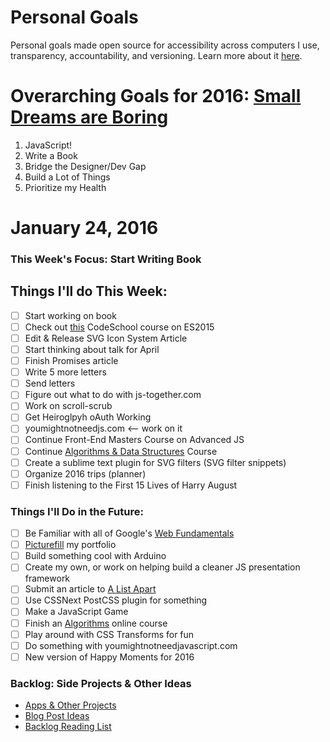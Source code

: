 Personal Goals
==============

Personal goals made open source for accessibility across computers I use, transparency, accountability, and versioning. Learn more about it [here](http://una.im/personal-goals-guide/).

# Overarching Goals for 2016: [Small Dreams are Boring](http://una.im/2015-review/)
1. JavaScript!
2. Write a Book
3. Bridge the Designer/Dev Gap
4. Build a Lot of Things
5. Prioritize my Health

# January 24, 2016

### This Week's Focus: Start Writing Book

## Things I'll do This Week:

- [ ] Start working on book
- [ ] Check out [this](https://www.codeschool.com/courses/es2015-the-shape-of-javascript-to-come) CodeSchool course on ES2015
- [ ] Edit & Release SVG Icon System Article
- [ ] Start thinking about talk for April
- [ ] Finish Promises article
- [ ] Write 5 more letters
- [ ] Send letters
- [ ] Figure out what to do with js-together.com
- [ ] Work on scroll-scrub
- [ ] Get Heiroglpyh oAuth Working
- [ ] youmightnotneedjs.com <-- work on it
- [ ] Continue Front-End Masters Course on Advanced JS
- [ ] Continue [Algorithms & Data Structures](http://livestream.com/accounts/4894689/events/4497664) Course
- [ ] Create a sublime text plugin for SVG filters (SVG filter snippets)
- [ ] Organize 2016 trips (planner)
- [ ] Finish listening to the First 15 Lives of Harry August

### Things I'll Do in the Future:
- [ ] Be Familiar with all of Google's [Web Fundamentals](https://developers.google.com/web/fundamentals/)
- [ ] [Picturefill](http://scottjehl.github.io/picturefill/) my portfolio
- [ ] Build something cool with Arduino
- [ ] Create my own, or work on helping build a cleaner JS presentation framework
- [ ] Submit an article to [A List Apart](http://alistapart.com/about/contribute)
- [ ] Use CSSNext PostCSS plugin for something
- [ ] Make a JavaScript Game
- [ ] Finish an [Algorithms]((http://livestream.com/accounts/4894689/events/4497664)) online course
- [ ] Play around with CSS Transforms for fun
- [ ] Do something with youmightnotneedjavascript.com
- [ ] New version of Happy Moments for 2016

### Backlog: Side Projects & Other Ideas
- [Apps & Other Projects](https://github.com/una/personal-goals/blob/master/ideas-and-misc/app-ideas.md)
- [Blog Post Ideas](https://github.com/una/personal-goals/blob/master/ideas-and-misc/blog-ideas.md)
- [Backlog Reading List](https://github.com/una/personal-goals/tree/master/content-list)

